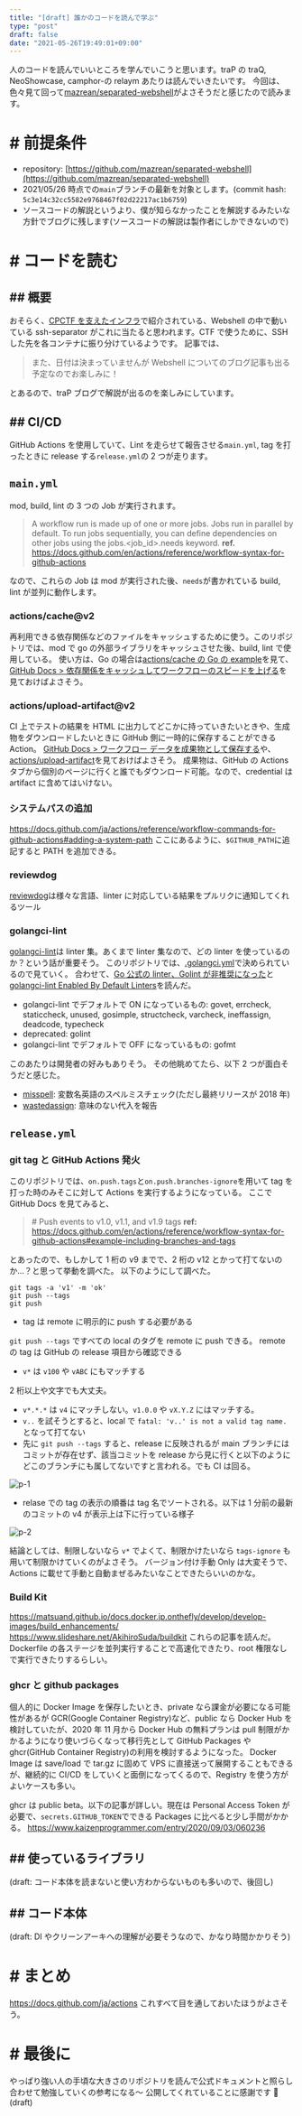 ```yaml
---
title: "[draft] 誰かのコードを読んで学ぶ"
type: "post"
draft: false
date: "2021-05-26T19:49:01+09:00"
---
```


人のコードを読んでいいところを学んでいこうと思います。traP の traQ, NeoShowcase, camphor-の relaym あたりは読んでいきたいです。
今回は、色々見て回って[mazrean/separated-webshell](https://github.com/mazrean/separated-webshell)がよさそうだと感じたので読みます。

# # 前提条件

- repository: [https://github.com/mazrean/separated-webshell](https://github.com/mazrean/separated-webshell)
- 2021/05/26 時点での`main`ブランチの最新を対象とします。(commit hash: `5c3e14c32cc5582e9768467f02d22217ac1b6759`)
- ソースコードの解説というより、僕が知らなかったことを解説するみたいな方針でブログに残します(ソースコードの解説は製作者にしかできないので)

# # コードを読む

## ## 概要

おそらく、[CPCTF を支えたインフラ](https://trap.jp/post/1303/)で紹介されている、Webshell の中で動いている ssh-separator がこれに当たると思われます。CTF で使うために、SSH した先を各コンテナに振り分けているようです。
記事では、

> また、日付は決まっていませんが Webshell についてのブログ記事も出る予定なのでお楽しみに！

とあるので、traP ブログで解説が出るのを楽しみにしています。

## ## CI/CD

GitHub Actions を使用していて、Lint を走らせて報告させる`main.yml`, tag を打ったときに release する`release.yml`の 2 つが走ります。

## `main.yml`

mod, build, lint の 3 つの Job が実行されます。

> A workflow run is made up of one or more jobs. Jobs run in parallel by default. To run jobs sequentially, you can define dependencies on other jobs using the jobs.<job_id>.needs keyword.
> **ref.** https://docs.github.com/en/actions/reference/workflow-syntax-for-github-actions

なので、これらの Job は mod が実行された後、`needs`が書かれている build, lint が並列に動作します。

### actions/cache@v2

再利用できる依存関係などのファイルをキャッシュするために使う。このリポジトリでは、mod で go の外部ライブラリをキャッシュさせた後、build, lint で使用している。
使い方は、Go の場合は[actions/cache の Go の example](https://github.com/actions/cache/blob/main/examples.md#go---modules)を見て、[GitHub Docs > 依存関係をキャッシュしてワークフローのスピードを上げる](https://docs.github.com/ja/actions/guides/caching-dependencies-to-speed-up-workflows)を見ておけばよさそう。

### actions/upload-artifact@v2

CI 上でテストの結果を HTML に出力してどこかに持っていきたいときや、生成物をダウンロードしたいときに GitHub 側に一時的に保存することができる Action。
[GitHub Docs > ワークフロー データを成果物として保存する](https://docs.github.com/ja/actions/guides/storing-workflow-data-as-artifacts)や、[actions/upload-artifact](https://github.com/actions/upload-artifact)を見ておけばよさそう。
成果物は、GitHub の Actions タブから個別のページに行くと誰でもダウンロード可能。なので、credential は artifact に含めてはいけない。

### システムパスの追加

https://docs.github.com/ja/actions/reference/workflow-commands-for-github-actions#adding-a-system-path
ここにあるように、`$GITHUB_PATH`に追記すると PATH を追加できる。

### reviewdog

[reviewdog](https://github.com/reviewdog/reviewdog)は様々な言語、linter に対応している結果をプルリクに通知してくれるツール

### golangci-lint

[golangci-lint](https://github.com/golangci/golangci-lint)は linter 集。あくまで linter 集なので、どの linter を使っているのか？という話が重要そう。
このリポジトリでは、[.golangci.yml](https://github.com/mazrean/separated-webshell/blob/main/.golangci.yml)で決められているので見ていく。
合わせて、[Go 公式の linter、Golint が非推奨になった](https://zenn.dev/sanpo_shiho/articles/09d1da9af91998)と[golangci-lint Enabled By Default Linters](https://golangci-lint.run/usage/linters/#enabled-by-default-linters)を読んだ。

- golangci-lint でデフォルトで ON になっているもの: govet, errcheck, staticcheck, unused, gosimple, structcheck, varcheck, ineffassign, deadcode, typecheck
- deprecated: golint
- golangci-lint でデフォルトで OFF になっているもの: gofmt

このあたりは開発者の好みもありそう。
その他眺めてたら、以下 2 つが面白そうだと感じた。

- [misspell](https://github.com/client9/misspell): 変数名英語のスペルミスチェック(ただし最終リリースが 2018 年)
- [wastedassign](https://github.com/sanposhiho/wastedassign): 意味のない代入を報告

## `release.yml`

### git tag と GitHub Actions 発火

このリポジトリでは、`on.push.tags`と`on.push.branches-ignore`を用いて tag を打った時のみそこに対して Actions を実行するようになっている。
ここで GitHub Docs を見てみると、

> \# Push events to v1.0, v1.1, and v1.9 tags
> **ref:** https://docs.github.com/en/actions/reference/workflow-syntax-for-github-actions#example-including-branches-and-tags

とあったので、もしかして 1 桁の v9 までで、2 桁の v12 とかって打てないのか...？と思って挙動を調べた。
以下のようにして調べた。

```shell
git tags -a 'v1' -m 'ok'
git push --tags
git push
```

- tag は remote に明示的に push する必要がある

`git push --tags` ですべての local のタグを remote に push できる。
remote の tag は GitHub の release 項目から確認できる

- `v*` は `v100` や `vABC` にもマッチする

2 桁以上や文字でも大丈夫。

- `v*.*.*` は `v4` にマッチしない。`v1.0.0` や `vX.Y.Z` にはマッチする。
- `v..` を試そうとすると、local で `fatal: 'v..' is not a valid tag name.` となって打てない
- 先に `git push --tags` すると、release に反映されるが main ブランチにはコミットが存在せず、該当コミットを release から見に行くと以下のようにどこのブランチにも属してないですと言われる。でも CI は回る。

![p-1](p-1.png)

- relase での tag の表示の順番は tag 名でソートされる。以下は 1 分前の最新のコミットの v4 が表示上は下に行っている様子

![p-2](p-2.png)

結論としては、制限しないなら `v*` でよくて、制限かけたいなら `tags-ignore` も用いて制限かけていくのがよさそう。
バージョン付け手動 Only は大変そうで、Actions に載せて手動と自動まぜるみたいなことできたらいいのかな。

### Build Kit

https://matsuand.github.io/docs.docker.jp.onthefly/develop/develop-images/build_enhancements/
https://www.slideshare.net/AkihiroSuda/buildkit
これらの記事を読んだ。Dockerfile の各ステージを並列実行することで高速化できたり、root 権限なしで実行できたりするらしい。

### ghcr と github packages

個人的に Docker Image を保存したいとき、private なら課金が必要になる可能性があるが GCR(Google Container Registry)など、public なら Docker Hub を検討していたが、2020 年 11 月から Docker Hub の無料プランは pull 制限がかかるようになり使いづらくなって移行先として GitHub Packages や ghcr(GitHub Container Registry)の利用を検討するようになった。
Docker Image は save/load で tar.gz に固めて VPS に直接送って展開することもできるが、継続的に CI/CD をしていくと面倒になってくるので、Registry を使う方がよいケースも多い。

ghcr は public beta。以下の記事が詳しい。現在は Personal Access Token が必要で、`secrets.GITHUB_TOKEN`でできる Packages に比べると少し手間がかかる。
https://www.kaizenprogrammer.com/entry/2020/09/03/060236

## ## 使っているライブラリ

(draft: コード本体を読まないと使い方わからないものも多いので、後回し)

## ## コード本体

(draft: DI やクリーンアーキへの理解が必要そうなので、かなり時間かかりそう)

# # まとめ

https://docs.github.com/ja/actions
これすべて目を通しておいたほうがよさそう。

# # 最後に

やっぱり強い人の手頃な大きさのリポジトリを読んで公式ドキュメントと照らし合わせて勉強していくの参考になる〜
公開してくれていることに感謝です 🙏
(draft)
